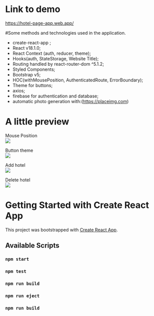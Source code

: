 # Link to demo 
https://hotel-page-app.web.app/ 

#Some methods and technologies used in the application.

- create-react-app ;
- React v18.1.0;
- React Context (auth, reducer, theme);
- Hooks(auth, StateStorage, Website Title);
- Routing handled by react-router-dom ^5.1.2;
- Styled Components;
- Bootstrap v5;
- HOC(withMousePosition, AuthenticatedRoute, ErrorBoundary);
- Theme for buttons;
- axios;
- firebase for authentication and database;
- automatic photo generation with:(https://placeimg.com)

# A little preview
Mouse Position</br>
![](https://github.com/RWojcikowski/gifs-Repo/blob/main/mouse%20position.gif)

Button theme</br>
![](https://github.com/RWojcikowski/gifs-Repo/blob/main/button%20theme%20.gif)

Add hotel</br>
![](https://github.com/RWojcikowski/gifs-Repo/blob/main/Add%20hotel.gif)

Delete hotel</br>
![]( https://github.com/RWojcikowski/gifs-Repo/blob/main/delete%20hotel.gif)


# Getting Started with Create React App

This project was bootstrapped with [Create React App](https://github.com/facebook/create-react-app).

## Available Scripts

### `npm start`

### `npm test`

### `npm run build`

### `npm run eject`

### `npm run build` 

